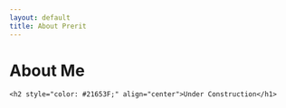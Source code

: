 ```yaml
---
layout: default
title: About Prerit
---
```


<div class="post">
	<h1 class="pageTitle">About Me</h1>

	<h2 style="color: #21653F;" align="center">Under Construction</h1>
</div>

